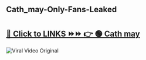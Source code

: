 
 ## Cath_may-Only-Fans-Leaked

# <h2><a href="https://clipsfans.com/Cath_may&ref=git">🔗 Click to LINKS ⏩⏩ 👉 🟢 Cath may </a></h2>

<a href="https://clipsfans.com/Cath_may&ref=git" rel="nofollow" data-target="animated-image.originalLink"><img src="https://i.ibb.co.com/xMMVF88/686577567.gif" alt="Viral Video Original" style="max-width: 100%; display: inline-block;" data-target="animated-image.originalImage"></a>
